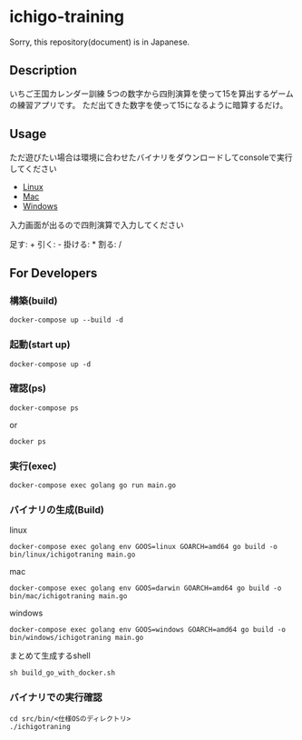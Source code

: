 # ichigo-training

Sorry, this repository(document) is in Japanese.

## Description
いちご王国カレンダー訓練
5つの数字から四則演算を使って15を算出するゲームの練習アプリです。
ただ出てきた数字を使って15になるように暗算するだけ。

## Usage
ただ遊びたい場合は環境に合わせたバイナリをダウンロードしてconsoleで実行してください

- [Linux](https://github.com/horitks/ichigo-training/blob/main/src/bin/linux/ichigotraning)
- [Mac](https://github.com/horitks/ichigo-training/blob/main/src/bin/mac/ichigotraning)
- [Windows](https://github.com/horitks/ichigo-training/blob/main/src/bin/windows/ichigotraning)

入力画面が出るので四則演算で入力してください

足す: +
引く: -
掛ける: *
割る: /

## For Developers
### 構築(build)

```
docker-compose up --build -d
```

### 起動(start up)

```
docker-compose up -d
```

### 確認(ps)

```
docker-compose ps
```

or

```
docker ps
```

### 実行(exec)

```
docker-compose exec golang go run main.go
```

### バイナリの生成(Build)

linux
```
docker-compose exec golang env GOOS=linux GOARCH=amd64 go build -o bin/linux/ichigotraning main.go 
```

mac
```
docker-compose exec golang env GOOS=darwin GOARCH=amd64 go build -o bin/mac/ichigotraning main.go
```

windows
```
docker-compose exec golang env GOOS=windows GOARCH=amd64 go build -o bin/windows/ichigotraning main.go
```

まとめて生成するshell
```
sh build_go_with_docker.sh
```

### バイナリでの実行確認
```
cd src/bin/<仕様OSのディレクトリ>
./ichigotraning
```

